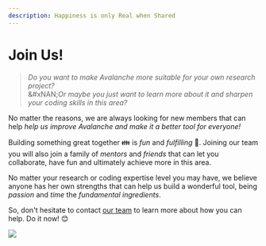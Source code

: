 ```yaml
---
description: Happiness is only Real when Shared
---
```


# Join Us!

> _Do you want to make Avalanche more suitable for your own research project?_\
> &#xNAN;_&#x4F;r maybe you just want to learn more about it and sharpen your coding skills in this area?_

No matter the reasons, we are always looking for new members that can help _help us improve Avalanche and make it a better tool for everyone!_

Building something great together 👪 is _fun_ and _fulfilling_ 🎈. Joining our team you will also join a family of _mentors_ and _friends_ that can let you collaborate, have fun and ultimately achieve more in this area.

No matter your research or coding expertise level you may have, we believe anyone has her own strengths that can help us build a wonderful tool, being _passion_ and _time_ the _fundamental ingredients_.

So, don't hesitate to contact [our team](the-team.md) to learn more about how you can help. Do it now! 😊

![](../../../.gitbook/assets/join-us-you-5cae9e.jpg)
